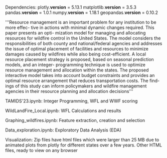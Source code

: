 Dependencies:
plotly.__version__ = 5.13.1
matplotlib.__version__ = 3.5.3
pandas.__version__ = 1.0.1
numpy.__version__ = 1.18.1
geopandas.__version__ = 0.10.2


'''Resource management is an important problem for any institution to be more effec-
tive in actions with minimal dynamic changes required. This paper presents an opti-
mization model for managing and allocating resources for wildfire control in the United
States. The model considers the responsibilities of both county and national/federal
agencies and addresses the issue of optimal placement of facilities and resources to
minimize damages caused by wildfires while also being cost-efficient. A local resource
placement strategy is proposed, based on seasonal prediction models, and an integer-
programming technique is used to optimize resource management and allocation within
the states. The proposed interactive model takes into account budget constraints and
provides an optimal resource arrangement that reduces transportation costs. The find-
ings of this study can inform policymakers and wildfire management agencies in their
resource planning and allocation decisions'''

TAMIDS'23.ipynb: Integer Programming, WFL and WWF scoring

WildLandFire_Local.ipynb: WFL Calculations and results

Graphing_wildfires.ipynb: Feature extraction, creation and selection

Data_exploration.ipynb: Exploratory Data Analysis (EDA)


Visualization: Zip files have html files which were larger than 25 MB due to animated plots from plotly for different states over a few years.
               Other HTML files, ready to view on any browser

